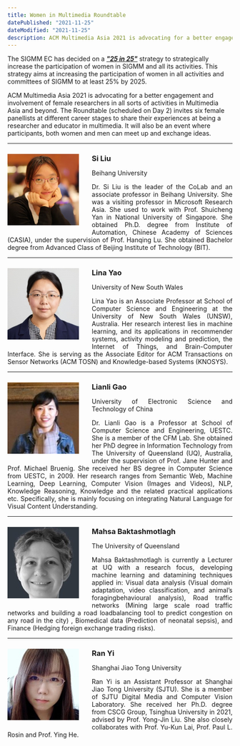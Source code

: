 ```yaml
---
title: Women in Multimedia Roundtable
datePublished: "2021-11-25"
dateModified: "2021-11-25"
description: ACM Multimedia Asia 2021 is advocating for a better engagement and involvement of female researchers in all sorts of activities in Multimedia Asia and beyond. 
---
```

The SIGMM EC has decided on a **[*"25 in 25"*](https://records.sigmm.org/2019/10/21/introducing-the-new-role-of-the-director-of-diversity-and-outreach/)** strategy to strategically increase the participation of women in SIGMM and all its activities. This strategy aims at increasing the participation of women in all activities and committees of SIGMM to at least 25% by 2025.

ACM Multimedia Asia 2021 is advocating for a better engagement and involvement of female researchers in all sorts of activities in Multimedia Asia and beyond. The Roundtable (scheduled on Day 2) invites six female panellists at different career stages to share their experiences at being a researcher and educator in multimedia. It will also be an event where participants, both women and men can meet up and exchange ideas.

---

<div class="keynote-text">
    <div class="keynote-img">
        <img src="./Si.jpg" alt="Si Liu"/>
    </div>
    <!-- - **Title**: -->
    <h3 class="name">Si Liu</h3>
    <!-- - **Date**: -->
    <!-- - **Abstract**:  -->
    <p class="subtitle">Beihang University</p>
    <p>
        Dr. Si Liu is the leader of the CoLab and an associate professor in Beihang University. She was a visiting professor in Microsoft Research Asia. She used to work with Prof. Shuicheng Yan in National University of Singapore. She obtained Ph.D. degree from Institute of Automation, Chinese Academy of Sciences (CASIA), under the supervision of Prof. Hanqing Lu. She obtained Bachelor degree from Advanced Class of Beijing Institute of Technology (BIT).
    </p>
</div>

---

<div class="keynote-text">
    <div class="keynote-img">
        <img src="./Lina.jpg" alt="Lina Yao"/>
    </div>
    <!-- - **Title**: -->
    <h3 class="name">Lina Yao</h3>
    <!-- - **Date**: -->
    <!-- - **Abstract**:  -->
    <p class="subtitle">University of New South Wales</p>
    <p>
        Lina Yao is an Associate Professor at School of Computer Science and Engineering at the University of New South Wales (UNSW), Australia. Her research interest lies in machine learning, and its applications in recommender systems, activity modeling and prediction, the Internet of Things, and Brain-Computer Interface. She is serving as the Associate Editor for ACM Transactions on Sensor Networks (ACM TOSN) and Knowledge-based Systems (KNOSYS).
    </p>
</div>

---

<div class="keynote-text">
    <div class="keynote-img">
        <img src="./Lianli.jpg" alt="Lianli Gao"/>
    </div>
    <!-- - **Title**: -->
    <h3 class="name">Lianli Gao</h3>
    <!-- - **Date**: -->
    <!-- - **Abstract**:  -->
    <p class="subtitle">University of Electronic Science and Technology of China</p>
    <p>
        Dr. Lianli Gao is a Professor at School of Computer Science and Engineering, UESTC. She is a member of the CFM Lab. She obtained her PhD degree in Information Technology from The University of Queensland (UQ), Australia, under the supervision of  Prof. Jane Hunter and Prof. Michael Bruenig. She received her BS degree in Computer Science from UESTC, in 2009. 
        Her research ranges from Semantic Web, Machine Learning, Deep Learning, Computer Vision (Images and Videos), NLP, Knowledge Reasoning, Knowledge and the related practical applications etc. Specifically, she is mainly focusing on integrating Natural Language for Visual Content Understanding. 
    </p>
</div>

---

<div class="keynote-text">
    <div class="keynote-img">
    <img src="./Mahsa.jpg" alt="Mahsa Baktashmotlagh"/>
    </div>
    <!-- - **Title**: -->
    <h3 class="name">Mahsa Baktashmotlagh</h3>
    <!-- - **Date**: -->
    <!-- - **Abstract**:  -->
    <p class="subtitle">The University of Queensland</p>
    <p>
        Mahsa Baktashmotlagh is currently a Lecturer at UQ with a research focus, developing machine learning and datamining techniques applied in: Visual data analysis (Visual domain adaptation, video classification, and animal’s foragingbehavioural analysis), Road traffic networks (Mining large scale road traffic networks and building a road loadbalancing tool to predict congestion on any road in the city) , Biomedical data (Prediction of neonatal sepsis), and Finance (Hedging foreign exchange trading risks).
    </p>
</div>

---

<div class="keynote-text">
    <div class="keynote-img">
    <img src="./Ran.jpg" alt="Ran Yi"/>
    </div>
    <!-- - **Title**: -->
    <h3 class="name">Ran Yi</h3>
    <!-- - **Date**: -->
    <!-- - **Abstract**:  -->
    <p class="subtitle">Shanghai Jiao Tong University</p>
    <p>
        Ran Yi is an Assistant Professor at Shanghai Jiao Tong University (SJTU). She is a member of SJTU Digital Media and Computer Vision Laboratory. She received her Ph.D. degree from CSCG Group, Tsinghua University in 2021, advised by Prof. Yong-Jin Liu. She also closely collaborates with Prof. Yu-Kun Lai, Prof. Paul L. Rosin and Prof. Ying He.
    </p>
</div>

<style>
    .keynote-text {
        text-align: left;
    }
    .keynote-img {
        float: none;
        margin-right: 1.8rem;
        margin-bottom: 1rem;
        width: 160px;
    }
    .note {
        font-size: 14px;
        color: grey;
    }
    .name {
        margin-bottom: 0.5rem !important;
    }

    @media (min-width: 768px) {
        .keynote-text {
            text-align: justify;
        }
        .keynote-img {
            float: left;
        }
    }
</style>

